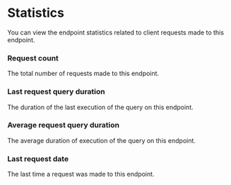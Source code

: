 # Statistics

You can view the endpoint statistics related to client requests made to this endpoint.

### Request count

The total number of requests made to this endpoint.

### Last request query duration

The duration of the last execution of the query on this endpoint.

### Average request query duration

The average duration of execution of the query on this endpoint.

### Last request date

The last time a request was made to this endpoint.